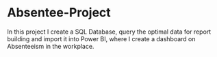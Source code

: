 # Absentee-Project
In this project I create a SQL Database, query the optimal data for report building and import it into Power BI, where I create a dashboard on Absenteeism in the workplace.
